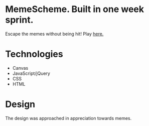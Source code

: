 # MemeScheme. Built in one week sprint.
Escape the memes without being hit! Play [here.](http://swagoverdose.com/ "Title")

# Technologies
- Canvas
- JavaScript/jQuery
- CSS
- HTML

# Design
The design was approached in appreciation towards memes.


